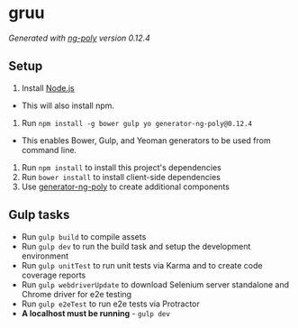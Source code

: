 # gruu

*Generated with [ng-poly](https://github.com/dustinspecker/generator-ng-poly/tree/v0.12.4) version 0.12.4*

## Setup
1. Install [Node.js](http://nodejs.org/)
 - This will also install npm.
1. Run `npm install -g bower gulp yo generator-ng-poly@0.12.4`
 - This enables Bower, Gulp, and Yeoman generators to be used from command line.
1. Run `npm install` to install this project's dependencies
1. Run `bower install` to install client-side dependencies
1. Use [generator-ng-poly](https://github.com/dustinspecker/generator-ng-poly) to create additional components

## Gulp tasks
- Run `gulp build` to compile assets
- Run `gulp dev` to run the build task and setup the development environment
- Run `gulp unitTest` to run unit tests via Karma and to create code coverage reports
- Run `gulp webdriverUpdate` to download Selenium server standalone and Chrome driver for e2e testing
- Run `gulp e2eTest` to run e2e tests via Protractor
 - **A localhost must be running** - `gulp dev`